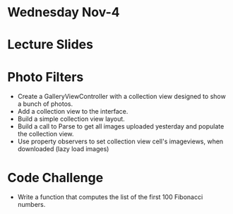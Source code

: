 Wednesday Nov-4
===============

# Lecture Slides

# Photo Filters
* Create a GalleryViewController with a collection view designed to show a bunch of photos.
* Add a collection view to the interface.
* Build a simple collection view layout.
* Build a call to Parse to get all images uploaded yesterday and populate the collection view.
* Use property observers to set collection view cell's imageviews, when downloaded (lazy load images)

# Code Challenge
* Write a function that computes the list of the first 100 Fibonacci numbers.

